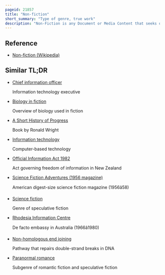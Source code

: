 ```yaml
---
pageid: 21857
title: "Non-fiction"
short_summary: "Type of genre, true work"
description: "Non-Fiction is any Document or Media Content that seeks only to convey Information about the real World rather than being grounded in Imagination. Nonfiction normally aims to present Topics objectively based on historical scientific and empirical Information. However, some non-fiction Ranges into more subjective Territory, including sincerely held Opinions on Real-World Topics."
---
```


## Reference

- [Non-fiction (Wikipedia)](https://en.wikipedia.org/?curid=21857)

## Similar TL;DR

- [Chief information officer](/tldr/en/chief-information-officer)

  Information technology executive

- [Biology in fiction](/tldr/en/biology-in-fiction)

  Overview of biology used in fiction

- [A Short History of Progress](/tldr/en/a-short-history-of-progress)

  Book by Ronald Wright

- [Information technology](/tldr/en/information-technology)

  Computer-based technology

- [Official Information Act 1982](/tldr/en/official-information-act-1982)

  Act governing freedom of information in New Zealand

- [Science Fiction Adventures (1956 magazine)](/tldr/en/science-fiction-adventures-1956-magazine)

  American digest-size science fiction magazine (1956â58)

- [Science fiction](/tldr/en/science-fiction)

  Genre of speculative fiction

- [Rhodesia Information Centre](/tldr/en/rhodesia-information-centre)

  De facto embassy in Australia (1966â1980)

- [Non-homologous end joining](/tldr/en/non-homologous-end-joining)

  Pathway that repairs double-strand breaks in DNA

- [Paranormal romance](/tldr/en/paranormal-romance)

  Subgenre of romantic fiction and speculative fiction
